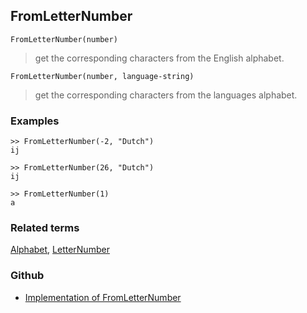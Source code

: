## FromLetterNumber

```
FromLetterNumber(number)
```

> get the corresponding characters from the English alphabet.

```
FromLetterNumber(number, language-string)
```

> get the corresponding characters from the languages alphabet.
 

### Examples

```
>> FromLetterNumber(-2, "Dutch")
ij

>> FromLetterNumber(26, "Dutch")
ij

>> FromLetterNumber(1)
a
```

### Related terms 
[Alphabet](Alphabet.md), [LetterNumber](LetterNumber.md) 

### Github

* [Implementation of FromLetterNumber](https://github.com/axkr/symja_android_library/blob/master/symja_android_library/matheclipse-core/src/main/java/org/matheclipse/core/builtin/StringFunctions.java#L667) 
